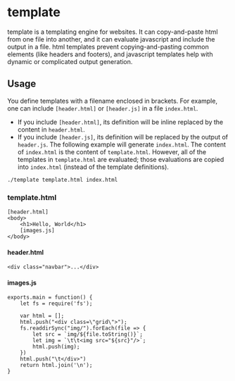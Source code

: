 # template
template is a templating engine for websites. It can copy-and-paste html from one file into another, and it can evaluate javascript and include the output in a file. html templates prevent copying-and-pasting common elements (like headers and footers), and javascript templates help with dynamic or complicated output generation.

## Usage
You define templates with a filename enclosed in brackets. For example, one can include `[header.html]` or `[header.js]` in a file `index.html`. 
* If you include `[header.html]`, its definition will be inline replaced by the content in `header.html`.
* If you include `[header.js]`, its definition will be replaced by the output of `header.js`.
The following example will generate `index.html`. The content of `index.html` is the content of `template.html`. However, all of the templates in `template.html` are evaluated; those evaluations are copied into `index.html` (instead of the template definitions).

```
./template template.html index.html
```

### template.html
```
[header.html]
<body>
	<h1>Hello, World</h1>
	[images.js]
</body>
```

#### header.html
```
<div class="navbar">...</div>
```

#### images.js
```
exports.main = function() {
	let fs = require('fs');

	var html = [];
	html.push("<div class=\"grid\">");
	fs.readdirSync("img/").forEach(file => {
		let src = `img/${file.toString()}`;
		let img = `\t\t<img src="${src}"/>`;
		html.push(img);
	})
	html.push("\t</div>")
	return html.join('\n');
}
```